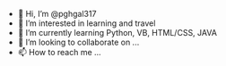 - 👋 Hi, I’m @pghgal317
- 👀 I’m interested in learning and travel
- 🌱 I’m currently learning Python, VB, HTML/CSS, JAVA
- 💞️ I’m looking to collaborate on ...
- 📫 How to reach me ...

<!---
pghgal317/pghgal317 is a ✨ special ✨ repository because its `README.md` (this file) appears on your GitHub profile.
You can click the Preview link to take a look at your changes.
--->
